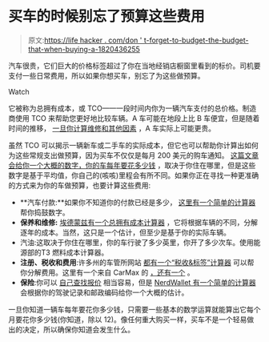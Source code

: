 # 买车的时候别忘了预算这些费用

> 原文:[https://life hacker . com/don ' t-forget-to-budget-the-budget-that-when-buying-a-1820436255](https://lifehacker.com/don-t-forget-to-budget-for-these-expenses-when-buying-a-1820436255)

汽车很贵，它们巨大的价格标签超过了你在当地经销店橱窗里看到的标价。司机要支付一些日常费用，所以如果你想买车，别忘了为这些做预算。

Watch

它被称为总拥有成本，或 TCO——一段时间内你为一辆汽车支付的总价格。制造商使用 TCO 来帮助您更好地比较车辆。A 车可能在地段上比 B 车便宜，但是随着时间的推移， [一旦你计算维修和其他因素](https://twocents.lifehacker.com/the-car-brands-with-the-highest-maintenance-costs-over-1781639773) ，A 车实际上可能更贵。

虽然 TCO 可以揭示一辆新车或二手车的实际成本，但它也可以帮助你计算出如何为这些常规支出做预算，因为买车不仅仅是每月 200 美元的购车通知。 [这篇文章会给你一个大概的数字，你的车每年要花多少钱](https://twocents.lifehacker.com/the-true-cost-of-owning-a-car-depending-on-where-you-l-1766141020) ，取决于你住在哪里，但是这些数字是基于平均值，你自己的(咳咳)里程会有所不同。如果你正在寻找一种更准确的方式来为你的车做预算，也要计算这些费用:

*   **汽车付款:**如果你不知道你的付款已经是多少， [这里有一个简单的计算器](https://www.bankrate.com/calculators/auto/auto-loan-calculator.aspx) 帮你捣鼓数字。
*   **保养和维修:** [埃德蒙兹有一个总拥有成本计算器](https://www.edmunds.com/tco.html) ，它将根据车辆的不同，分解逐年的成本。当然，这只是一个估计，但至少是基于你的实际车辆。
*   汽油:这取决于你住在哪里，你的车行驶了多少英里，你开了多少次车。使用能源部的T3 燃料成本计算器。
*   **注册、税收和费用**:许多州的车管所网站 [都有一个“税收&标签”计算器](https://www.dmv.org/buy-sell/tax-and-tags-calculator.php) 可以帮你分解费用。这里有一个来自 CarMax 的 [，还有一个](https://www.carmax.com/car-financing/car-payment-calculator) 。
*   **保险**:你可以 [自己查找报价](https://lifehacker.com/the-zebra-quickly-compares-car-insurance-rates-from-ove-1700680058) 相当容易，但是 [NerdWallet 有一个简单的计算器](https://www.nerdwallet.com/blog/insurance/estimate-car-insurance/) 会根据你的驾驶记录和邮政编码给你一个大概的估计。

一旦你知道一辆车每年要花你多少钱，只需要一些基本的数学运算就能算出它每个月要花你多少钱(你知道，除以 12)。像任何重大购买一样，买车不是一个轻易做出的决定，所以确保你知道会发生什么。